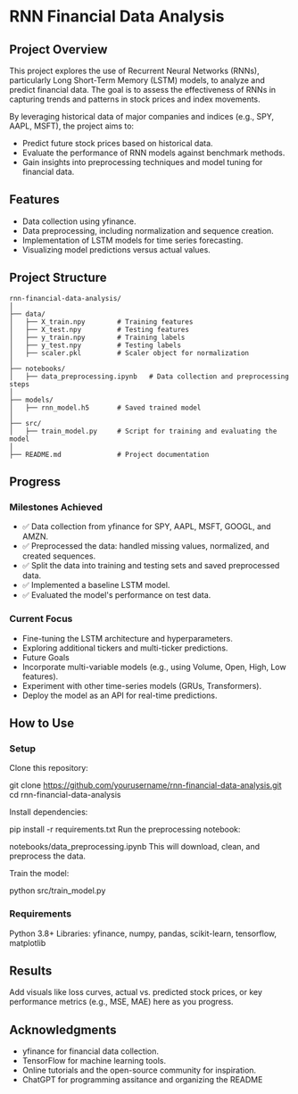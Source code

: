 
# RNN Financial Data Analysis
## Project Overview
This project explores the use of Recurrent Neural Networks (RNNs), particularly Long Short-Term Memory (LSTM) models, to analyze and predict financial data. The goal is to assess the effectiveness of RNNs in capturing trends and patterns in stock prices and index movements.

By leveraging historical data of major companies and indices (e.g., SPY, AAPL, MSFT), the project aims to:

- Predict future stock prices based on historical data.
- Evaluate the performance of RNN models against benchmark methods.
- Gain insights into preprocessing techniques and model tuning for financial data.


## Features
- Data collection using yfinance.
- Data preprocessing, including normalization and sequence creation.
- Implementation of LSTM models for time series forecasting.
- Visualizing model predictions versus actual values.


## Project Structure
```
rnn-financial-data-analysis/
│
├── data/
│   ├── X_train.npy        # Training features
│   ├── X_test.npy         # Testing features
│   ├── y_train.npy        # Training labels
│   ├── y_test.npy         # Testing labels
│   ├── scaler.pkl         # Scaler object for normalization
│
├── notebooks/
│   ├── data_preprocessing.ipynb   # Data collection and preprocessing steps
│
├── models/
│   ├── rnn_model.h5       # Saved trained model
│
├── src/
│   ├── train_model.py     # Script for training and evaluating the model
│
├── README.md              # Project documentation
```
## Progress

### Milestones Achieved
- ✅ Data collection from yfinance for SPY, AAPL, MSFT, GOOGL, and AMZN.
- ✅ Preprocessed the data: handled missing values, normalized, and created sequences.
- ✅ Split the data into training and testing sets and saved preprocessed data.
- ✅ Implemented a baseline LSTM model.
- ✅ Evaluated the model's performance on test data.

### Current Focus
- Fine-tuning the LSTM architecture and hyperparameters.
- Exploring additional tickers and multi-ticker predictions.
- Future Goals
- Incorporate multi-variable models (e.g., using Volume, Open, High, Low features).
- Experiment with other time-series models (GRUs, Transformers).
- Deploy the model as an API for real-time predictions.

## How to Use
### Setup
Clone this repository:

git clone https://github.com/yourusername/rnn-financial-data-analysis.git
cd rnn-financial-data-analysis

Install dependencies:

pip install -r requirements.txt
Run the preprocessing notebook:

notebooks/data_preprocessing.ipynb
This will download, clean, and preprocess the data.

Train the model:

python src/train_model.py


### Requirements
Python 3.8+
Libraries: yfinance, numpy, pandas, scikit-learn, tensorflow, matplotlib

## Results
Add visuals like loss curves, actual vs. predicted stock prices, or key performance metrics (e.g., MSE, MAE) here as you progress.

## Acknowledgments
- yfinance for financial data collection.
- TensorFlow for machine learning tools.
- Online tutorials and the open-source community for inspiration.
- ChatGPT for programming assitance and organizing the README
